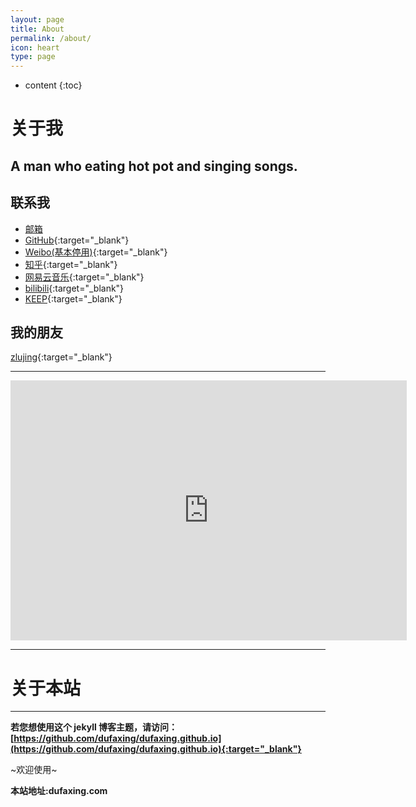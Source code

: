 ```yaml
---
layout: page
title: About
permalink: /about/
icon: heart
type: page
---
```


* content
{:toc}

# 关于我


## A man who eating hot pot and singing songs.



## 联系我

* <a href="mailto:dufaxing@qq.com">邮箱</a>
* [GitHub](https://github.com/dufaxing){:target="_blank"}
* [Weibo(基本停用)](http://weibo.com/3829633687){:target="_blank"}
* [知乎](https://www.zhihu.com/people/hyicl){:target="_blank"}
* [网易云音乐](http://music.163.com/#/user/home?id=114319067){:target="_blank"}
* [bilibili](https://space.bilibili.com/2517215/#!/){:target="_blank"}
* [KEEP](https://show.gotokeep.com/users/57a865f7fe9edc3e052f56a1?share_userid=57a865f7fe9edc3e052f56a1&utm_medium=Android&share_count=1&utm_source=qq){:target="_blank"}

## 我的朋友

[zlujing](http://zlujing.com/){:target="_blank"}

---


<iframe src="http://wx1.sinaimg.cn/mw690/e4439297gy1fjra3wrgmpj20hm0bkq3q.jpg" style="border: 0;height: 416px;width: 634px;overflow: hidden;" frameBorder="0"></iframe>

---




# 关于本站

---

**若您想使用这个 jekyll 博客主题，请访问：[https://github.com/dufaxing/dufaxing.github.io](https://github.com/dufaxing/dufaxing.github.io){:target="_blank"}**

~欢迎使用~

**本站地址:dufaxing.com**
